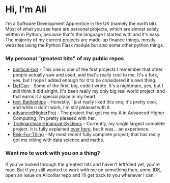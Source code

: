 # Hi, I'm Ali

I'm a Software Development Apprentice in the UK (namely the north bit). Most of what you see here are personal projects, which are almost solely written in Python, because that's the language I started with and it's easy. The majority of my current projects are made-up finance things, mostly websites using the Python Flask module but also some other python things.

### My personal "greatest hits" of my public repos
- [political-bot](https://github.com/Alicolliar/political-bot) - This one is one of the first projects I remember that other people actually saw and used, and that's really cool to me. It's a fork, yes, but I hope I added enough for it to be considered it's own thing.
- [DefCon](https://github.com/Alicolliar/DefCon) - Some of the first, big, code I wrote. It's a nightmare, yes, but I still think it did alright. It's been really my only big real world project, and that earns it a special place in my heart.
- [text-Battleships](https://github.com/Alicolliar/text-Battleships) - Honestly, I just really liked this one, it's pretty cool, and while it don't work, I'm still pleased with it.
- [advancedHigherProj](https://github.com/Alicolliar/advancedHigherProj) - The project that got me my A in Advanced Higher Computing, I'm pretty pleased with her.
- [Trolligarchian-Financial-Systems](https://github.com/Alicolliar/Trolligarchian-Financial-Systems) - Currently, my single largest complete project. It is fully explained [over here](https://docs.google.com/document/d/1SL6t8Y1GYr_gR_KVtozvuWSTph0yeuYzRQXMKdAHktE/edit?usp=sharing), but it was... an experience.
- [Risk-For-Thing](https://github.com/Alicolliar/Risk-For-Thing) - My most recent fully complete project, that has really got me vibing with data science and maths.

### Want me to work with you on a thing?
If you've looked through the greatest hits and haven't left/died yet, you're mad. But if you still wanted to work with me on something then, umm, IDK, open an issue on Alicolliar repo and I'll get back to you whenever I can.

